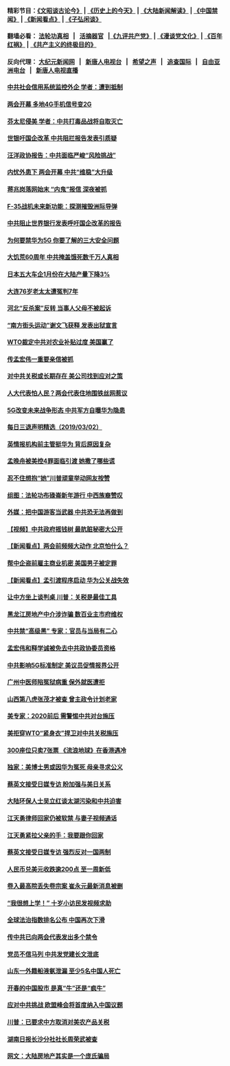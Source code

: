 #### 精彩节目：[《文昭谈古论今》](http://155.138.205.71/wenzhao) | [《历史上的今天》](http://155.138.205.71/today-in-history) | [《大陆新闻解读》](http://155.138.205.71/ntdtv-comedy) | [《中国禁闻》](http://155.138.205.71/ntdtv-news) | [《新闻看点》](http://155.138.205.71/news-insight) | [《子弘闲谈》](http://155.138.205.71/zihongxiantan/) 

 #### 翻墙必看： [法轮功真相](http://155.138.205.71:10000/videos/truth.html) &nbsp;&nbsp;|&nbsp;&nbsp; [活摘器官](http://155.138.205.71:10000/videos/res/Organs/) &nbsp;&nbsp;|[《九评共产党》](http://155.138.205.71:10000/videos/jiuping) | [《漫谈党文化》](http://155.138.205.71:10000/videos/mtdwh) | [《百年红祸》](http://155.138.205.71:10000/videos/bnhh) | [《共产主义的终极目的》](http://155.138.205.71:10000/videos/res/zjmd) 

 #### 反向代理： [大纪元新闻网](http://155.138.205.71:10080/) &nbsp;&nbsp;|&nbsp;&nbsp; [新唐人电视台](http://155.138.205.71:8000/) &nbsp;&nbsp;|&nbsp;&nbsp; [希望之声](http://155.138.205.71:8200/) &nbsp;&nbsp;|&nbsp;&nbsp; [追查国际](http://155.138.205.71:10010/) &nbsp;&nbsp;|&nbsp;&nbsp; [自由亚洲电台](http://155.138.205.71:9800/) &nbsp;&nbsp;|&nbsp;&nbsp; [新唐人电视直播](http://155.138.205.71/) 

#### [中共社会信用系统监控外企 学者：遭到抵制](../pages/nsc413/n11085884.md?t=03032136) 

#### [两会开幕 多地4G手机信号变2G](../pages/nsc413/n11086285.md?t=03032136) 

#### [芬太尼侵美 学者：中共打毒品战将自取灭亡](../pages/nsc413/n11085850.md?t=03032136) 

#### [世银吁国企改革 中共阻拦报告发表引质疑](../pages/nsc413/n11085302.md?t=03032136) 

#### [汪洋政协报告：中共面临严峻“风险挑战”](../pages/nsc413/n11086144.md?t=03032136) 

#### [内忧外患下 两会开幕 中共“维稳”大升级](../pages/nsc413/n11086133.md?t=03032136) 

#### [蒋兆岗落网始末 “内鬼”报信 深夜被抓](../pages/nsc413/n11085892.md?t=03032136) 


#### [F-35战机未来新功能：探测摧毁洲际导弹](../pages/nsc413/n11084576.md?t=03032136) 

#### [中共阻止世界银行发表呼吁国企改革的报告](../pages/nsc413/n11085704.md?t=03032136) 

#### [为何要禁华为5G 你要了解的三大安全问题](../pages/nsc413/n11080881.md?t=03032136) 

#### [大饥荒60周年 中共掩盖饿死数千万人真相](../pages/nsc413/n11084521.md?t=03032136) 

#### [日本五大车企1月份在大陆产量下降3%](../pages/nsc413/n11085662.md?t=03032136) 

#### [大连76岁老太太遭冤判7年](../pages/nsc413/n11084378.md?t=03032136) 

#### [河北“反杀案”反转 当事人父母不被起诉](../pages/nsc413/n11085490.md?t=03032136) 

#### [“南方街头运动”谢文飞获释 发表出狱宣言](../pages/nsc413/n11085379.md?t=03032136) 

#### [WTO裁定中共对农业补贴过度 美国赢了](../pages/nsc413/n11085157.md?t=03032136) 

#### [传孟宏伟一重要亲信被抓](../pages/nsc413/n11085203.md?t=03032136) 

#### [对中共关税或长期存在 美公司找到应对之策](../pages/nsc413/n11084764.md?t=03032136) 

#### [人大代表怕人民？两会代表住地围铁丝网惹议](../pages/nsc413/n11085082.md?t=03032136) 

#### [5G改变未来战争形态 中共军方自曝华为隐患](../pages/nsc413/n11080193.md?t=03032136) 

#### [每日三退声明精选（2019/03/02）](../pages/nsc413/n11085114.md?t=03032136) 

#### [英情报机构前主管挺华为 背后原因复杂](../pages/nsc413/n11083841.md?t=03032136) 

#### [孟晚舟被美控4罪面临引渡 她撒了哪些谎](../pages/nsc413/n11084821.md?t=03032136) 

#### [忍不住想抱“她”川普顽童举动网友按赞](../pages/nsc413/n11084691.md?t=03032136) 

#### [组图：法轮功布碌崙新年游行 中西族裔赞叹](../pages/nsc413/n11084713.md?t=03032136) 

#### [外媒：把中国游客当武器 中共恐无法再做到](../pages/nsc413/n11082194.md?t=03032136) 

#### [【视频】中共政府摇钱树 最肮脏秘密大公开](../pages/nsc413/n11018479.md?t=03032136) 

#### [【新闻看点】两会前频频大动作 北京怕什么？](../pages/nsc413/n11084463.md?t=03032136) 

#### [帮中企盗前雇主商业机密 美国男子被定罪](../pages/nsc413/n11084590.md?t=03032136) 

#### [【新闻看点】孟引渡程序启动 华为公关战失效](../pages/nsc413/n11084453.md?t=03032136) 

#### [让中方坐上谈判桌 川普：关税是最佳工具](../pages/nsc413/n11084359.md?t=03032136) 

#### [黑龙江房地产中介涉诈骗 数百业主市府维权](../pages/nsc413/n11084498.md?t=03032136) 

#### [中共禁“高级黑” 专家：官员与当局有二心](../pages/nsc413/n11084288.md?t=03032136) 

#### [孟宏伟和释学诚被免去中共政协委员资格](../pages/nsc413/n11084421.md?t=03032136) 

#### [中共影响5G标准制定 美议员促情报界公开](../pages/nsc413/n11084422.md?t=03032136) 

#### [广州中医师陷冤狱病重 保外就医遭拒](../pages/nsc413/n11053515.md?t=03032136) 

#### [山西第八虎张茂才被查 曾主政令计划老家](../pages/nsc413/n11084247.md?t=03032136) 

#### [美专家：2020前后 需警惕中共对台施压](../pages/nsc413/n11084164.md?t=03032136) 


#### [美拒穿WTO“紧身衣”捍卫对中共关税施压](../pages/nsc413/n11084156.md?t=03032136) 

#### [300座位只卖7张票 《流浪地球》在香港遇冷](../pages/nsc413/n11084021.md?t=03032136) 

#### [独家：美博士男或因华为冤死 母亲寻求公义](../pages/nsc413/n11082270.md?t=03032136) 

#### [蔡英文接受日媒专访 盼加强与美日关系](../pages/nsc413/n11083821.md?t=03032136) 

#### [大陆环保人士吴立红谈太湖污染和中共迫害](../pages/nsc413/n11083885.md?t=03032136) 

#### [江天勇律师回家仍被软禁 与妻子视频通话](../pages/nsc413/n11083670.md?t=03032136) 

#### [江天勇紧拉父亲的手：我要跟你回家](../pages/nsc413/n11082977.md?t=03032136) 

#### [蔡英文接受日媒专访 强烈反对一国两制](../pages/nsc413/n11083772.md?t=03032136) 

#### [人民币兑美元收跌逾200点 至一周新低](../pages/nsc413/n11083568.md?t=03032136) 

#### [卷入最高院丢失卷宗案 崔永元最新消息被删](../pages/nsc413/n11083425.md?t=03032136) 

#### [“我很想上学！” 十岁小访民发视频求助](../pages/nsc413/n11083426.md?t=03032136) 

#### [全球法治指数排名公布 中国再次下滑](../pages/nsc413/n11083388.md?t=03032136) 

#### [传中共已向两会代表发出多个禁令](../pages/nsc413/n11083242.md?t=03032136) 

#### [党员不信马列 中共发党建长文泄底](../pages/nsc413/n11083141.md?t=03032136) 

#### [山东一外籍船液氨泄漏 至少5名中国人死亡](../pages/nsc413/n11083259.md?t=03032136) 

#### [开春的中国股市 是真“牛”还是“疯牛”](../pages/nsc413/n11083096.md?t=03032136) 

#### [应对中共挑战 欧盟峰会将首度纳入中国议题](../pages/nsc413/n11083159.md?t=03032136) 

#### [川普：已要求中方取消对美农产品关税](../pages/nsc413/n11083216.md?t=03032136) 

#### [湖南日报长沙分社社长周荣武被查](../pages/nsc413/n11083132.md?t=03032136) 

#### [网文：大陆房地产其实是一个庞氏骗局](../pages/nsc413/n11082988.md?t=03032136) 

